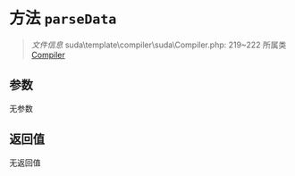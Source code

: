 # 方法 `parseData`

> *文件信息* suda\template\compiler\suda\Compiler.php: 219~222
> 所属类 [Compiler](../Compiler.md)




## 参数


无参数


## 返回值

无返回值
